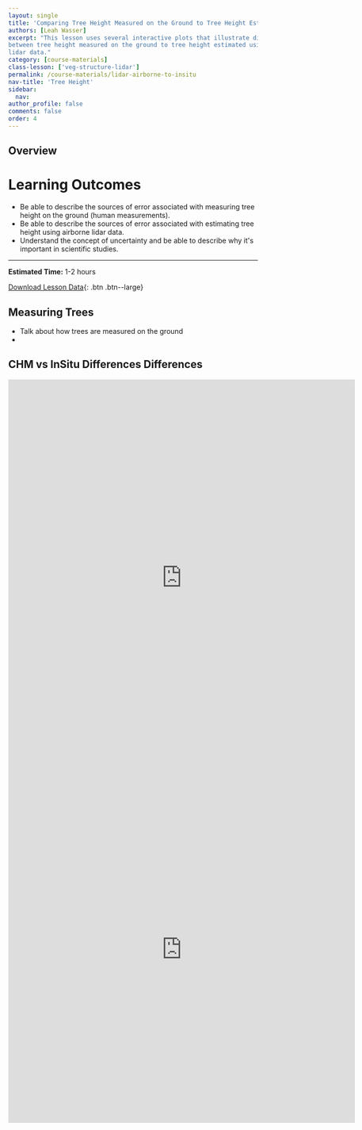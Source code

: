 ```yaml
---
layout: single
title: 'Comparing Tree Height Measured on the Ground to Tree Height Estimates using Airborne lidar Data'
authors: [Leah Wasser]
excerpt: "This lesson uses several interactive plots that illustrate differences
between tree height measured on the ground to tree height estimated using airborne
lidar data."
category: [course-materials]
class-lesson: ['veg-structure-lidar']
permalink: /course-materials/lidar-airborne-to-insitu
nav-title: 'Tree Height'
sidebar:
  nav:
author_profile: false
comments: false
order: 4
---
```


## Overview

<div class='notice--success' markdown="1">

# Learning Outcomes

* Be able to describe the sources of error associated with measuring tree height on the ground (human measurements).
* Be able to describe the sources of error associated with estimating tree height using airborne lidar data.
* Understand the concept of uncertainty and be able to describe why it's important in scientific studies.

****

**Estimated Time:** 1-2 hours

[Download Lesson Data](#){: .btn .btn--large}
</div>

## Measuring Trees
* Talk about how trees are measured on the ground 
*

## CHM vs InSitu Differences Differences

<iframe width="700" height="800" frameborder="0" scrolling="no" src="https://plot.ly/~leahawasser/24.embed"></iframe>

<iframe width="700" height="700" frameborder="0" scrolling="no" src="https://plot.ly/~leahawasser/158.embed"></iframe>
